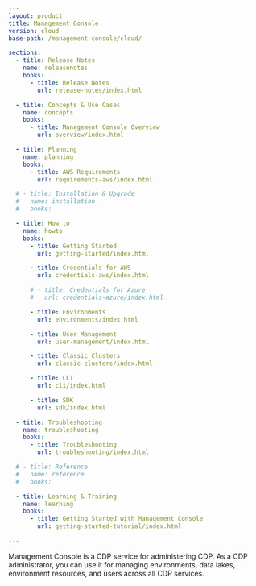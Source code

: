 ```yaml
---
layout: product
title: Management Console
version: cloud
base-path: /management-console/cloud/

sections:
  - title: Release Notes
    name: releasenotes
    books:
      - title: Release Notes
        url: release-notes/index.html

  - title: Concepts & Use Cases
    name: concepts
    books:
      - title: Management Console Overview
        url: overview/index.html

  - title: Planning
    name: planning
    books:
      - title: AWS Requirements
        url: requirements-aws/index.html

  # - title: Installation & Upgrade
  #   name: installation
  #   books:

  - title: How to
    name: howto
    books:
      - title: Getting Started
        url: getting-started/index.html

      - title: Credentials for AWS
        url: credentials-aws/index.html

      # - title: Credentials for Azure
      #   url: credentials-azure/index.html

      - title: Environments
        url: environments/index.html

      - title: User Management
        url: user-management/index.html

      - title: Classic Clusters
        url: classic-clusters/index.html

      - title: CLI
        url: cli/index.html

      - title: SDK
        url: sdk/index.html

  - title: Troubleshooting
    name: troubleshooting
    books:
      - title: Troubleshooting
        url: troubleshooting/index.html

  # - title: Reference
  #   name: reference
  #   books:

  - title: Learning & Training
    name: learning
    books:
      - title: Getting Started with Management Console
        url: getting-started-tutorial/index.html

---
```

Management Console is a CDP service for administering CDP. As a CDP administrator, you can use it for managing environments, data lakes, environment resources, and users across all CDP services.
